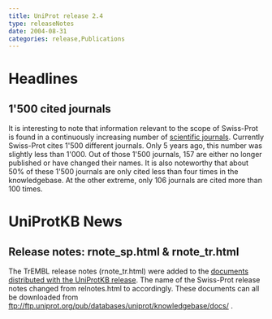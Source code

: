 ```yaml
---
title: UniProt release 2.4
type: releaseNotes
date: 2004-08-31
categories: release,Publications
---
```


# Headlines

## 1'500 cited journals

It is interesting to note that information relevant to the scope of Swiss-Prot is found in a continuously increasing number of [scientific journals](https://ftp.uniprot.org/pub/databases/uniprot/current_release/knowledgebase/complete/docs/jourlist). Currently Swiss-Prot cites 1'500 different journals. Only 5 years ago, this number was slightly less than 1'000. Out of those 1'500 journals, 157 are either no longer published or have changed their names. It is also noteworthy that about 50% of these 1'500 journals are only cited less than four times in the knowledgebase. At the other extreme, only 106 journals are cited more than 100 times.

# UniProtKB News

## Release notes: rnote\_sp.html & rnote\_tr.html

The TrEMBL release notes (rnote\_tr.html) were added to the [documents distributed with the UniProtKB release](https://www.uniprot.org/docs). The name of the Swiss-Prot release notes changed from relnotes.html to accordingly. These documents can all be downloaded from <ftp://ftp.uniprot.org/pub/databases/uniprot/knowledgebase/docs/> .
